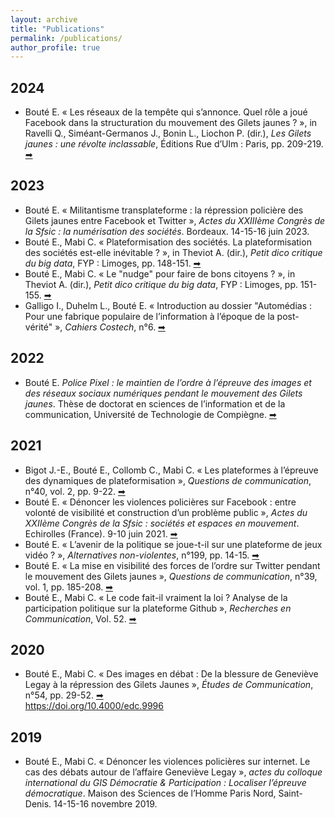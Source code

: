 ```yaml
---
layout: archive
title: "Publications"
permalink: /publications/
author_profile: true
---
```


<!--{% if site.author.googlescholar %}
  <div class="wordwrap">You can also find my articles on <a href="{{site.author.googlescholar}}">my Google Scholar profile</a>.</div>
{% endif %}

{% include base_path %}

{% for post in site.publications reversed %}
  {% include archive-single.html %}
{% endfor %}-->

## 2024
* Bouté E. « Les réseaux de la tempête qui s’annonce. Quel rôle a joué Facebook dans la structuration du mouvement des Gilets jaunes ? », in Ravelli Q., Siméant-Germanos J., Bonin L., Liochon P. (dir.), *Les Gilets jaunes : une révolte inclassable*, Éditions Rue d’Ulm : Paris, pp. 209-219. <a target="_blank" href="https://presses.ens.psl.eu/les-gilets-jaunes.html"> ➡ </a> <br>

## 2023
* Bouté E. « Militantisme transplateforme : la répression policière des Gilets jaunes entre Facebook et Twitter », *Actes du XXIIIème Congrès de la Sfsic : la numérisation des sociétés*. Bordeaux. 14-15-16 juin 2023.
* Bouté E., Mabi C. « Plateformisation des sociétés. La plateformisation des sociétés est-elle inévitable ? », in Theviot A. (dir.), *Petit dico critique du big data*, FYP : Limoges, pp. 148-151. <a target="_blank" href="https://presses.ens.psl.eu/les-gilets-jaunes.html"> ➡ </a> <br>
* Bouté E., Mabi C. « Le "nudge" pour faire de bons citoyens ? », in Theviot A. (dir.), *Petit dico critique du big data*, FYP : Limoges, pp. 151-155. <a target="_blank" href="https://presses.ens.psl.eu/les-gilets-jaunes.html"> ➡ </a> <br>
* Galligo I., Duhelm L., Bouté E. « Introduction au dossier "Automédias : Pour une fabrique populaire de l’information à l’époque de la post-vérité" », *Cahiers Costech*, n°6. <a target="_blank" href="https://doi.org/10.34746/cahierscostech172"> ➡ </a> <br>

## 2022
* Bouté E. *Police Pixel : le maintien de l’ordre à l’épreuve des images et des réseaux sociaux numériques pendant le mouvement des Gilets jaunes*. Thèse de doctorat en sciences de l’information et de la communication, Université de Technologie de Compiègne. <a target="_blank" href="https://shs.hal.science/tel-03961191"> ➡ </a> <br>

## 2021
* Bigot J.-E., Bouté E., Collomb C., Mabi C. « Les plateformes à l’épreuve des dynamiques de plateformisation », *Questions de communication*, n°40, vol. 2, pp. 9-22. <a target="_blank" href="https://doi.org/10.4000/questionsdecommunication.26584"> ➡ </a> <br>
* Bouté E. « Dénoncer les violences policières sur Facebook : entre volonté de visibilité et construction d’un problème public », *Actes du XXIIème Congrès de la Sfsic : sociétés et espaces en mouvement*. Echirolles (France). 9-10 juin 2021. <a target="_blank" href="https://sfsic2020.sciencesconf.org/357453/document"> ➡ </a> <br>
* Bouté E. « L’avenir de la politique se joue-t-il sur une plateforme de jeux vidéo ? », *Alternatives non-violentes*, n°199, pp. 14-15. <a target="_blank" href="https://doi.org/10.3917/anv.199.0014"> ➡ </a> <br>
* Bouté E. « La mise en visibilité des forces de l’ordre sur Twitter pendant le mouvement des Gilets jaunes », *Questions de communication*, n°39, vol. 1, pp. 185-208. <a target="_blank" href="https://doi.org/10.4000/questionsdecommunication.25524"> ➡ </a> <br>
* Bouté E., Mabi C. « Le code fait-il vraiment la loi ? Analyse de la participation politique sur la plateforme Github », *Recherches en Communication*, Vol. 52. <a target="_blank" href="https://doi.org/10.14428/rec.v52i52.61793"> ➡ </a> <br>

## 2020
* Bouté E., Mabi C. « Des images en débat : De la blessure de Geneviève Legay à la répression des Gilets Jaunes », *Études de Communication*, n°54, pp. 29-52. <a target="_blank" href=""> ➡ </a> <br> <https://doi.org/10.4000/edc.9996>

## 2019
* Bouté E., Mabi C. « Dénoncer les violences policières sur internet. Le cas des débats autour de l’affaire Geneviève Legay », *actes du colloque international du GIS Démocratie & Participation : Localiser l’épreuve démocratique*. Maison des Sciences de l’Homme Paris Nord, Saint-Denis. 14-15-16 novembre 2019.
